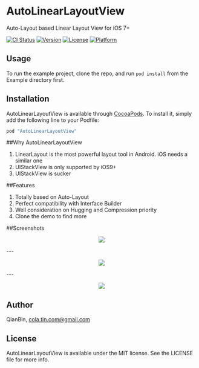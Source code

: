 # AutoLinearLayoutView
Auto-Layout based Linear Layout View for iOS 7+

[![CI Status](http://img.shields.io/travis/qianbin/AutoLinearLayoutView.svg?style=flat)](https://travis-ci.org/qianbin/AutoLinearLayoutView)
[![Version](https://img.shields.io/cocoapods/v/AutoLinearLayoutView.svg?style=flat)](http://cocoapods.org/pods/AutoLinearLayoutView)
[![License](https://img.shields.io/cocoapods/l/AutoLinearLayoutView.svg?style=flat)](http://cocoapods.org/pods/AutoLinearLayoutView)
[![Platform](https://img.shields.io/cocoapods/p/AutoLinearLayoutView.svg?style=flat)](http://cocoapods.org/pods/AutoLinearLayoutView)

## Usage

To run the example project, clone the repo, and run `pod install` from the Example directory first.

## Installation

AutoLinearLayoutView is available through [CocoaPods](http://cocoapods.org). To install
it, simply add the following line to your Podfile:

```ruby
pod "AutoLinearLayoutView"
```

##Why AutoLinearLayoutView

1. LinearLayout is the most powerful layout tool in Android. iOS needs a similar one
2. UIStackView is only supported by iOS9+
3. UIStackView is sucker

##Features

1. Totally based on Auto-Layout
2. Perfect compatibility with Interface Builder 
3. Well consideration on Hugging and Compression priority
4. Clone the demo to find more

##Screenshots

<p align="center">
  <img src="https://raw.githubusercontent.com/qianbin/AutoLinearLayoutView/master/screenshot1.gif"/>
</p>
---
<p align="center">
  <img src="https://raw.githubusercontent.com/qianbin/AutoLinearLayoutView/master/screenshot2.png"/>
</p>
---
<p align="center">
  <img src="https://raw.githubusercontent.com/qianbin/AutoLinearLayoutView/master/screenshot3.png"/>
</p>

## Author

QianBin, cola.tin.com@gmail.com

## License

AutoLinearLayoutView is available under the MIT license. See the LICENSE file for more info.
